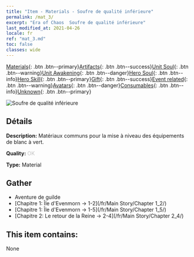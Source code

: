 ```yaml
---
title: "Item - Materials - Soufre de qualité inférieure"
permalink: /mat_3/
excerpt: "Era of Chaos  Soufre de qualité inférieure"
last_modified_at: 2021-04-26
locale: fr
ref: "mat_3.md"
toc: false
classes: wide
---
```

 [Materials](/ItemsFR/){: .btn .btn--primary}[Artifacts](/ItemsFR/Artifacts/){: .btn .btn--success}[Unit Soul](/ItemsFR/UnitSoul/){: .btn .btn--warning}[Unit Awakening](/ItemsFR/UnitAwakening/){: .btn .btn--danger}[Hero Soul](/ItemsFR/HeroSoul/){: .btn .btn--info}[Hero Skill](/ItemsFR/HeroSkill/){: .btn .btn--primary}[Gift](/ItemsFR/Gift/){: .btn .btn--success}[Event related](/ItemsFR/Events/){: .btn .btn--warning}[Avatars](/ItemsFR/Avatars/){: .btn .btn--danger}[Consumables](/ItemsFR/Consumables/){: .btn .btn--info}[Unknown](/ItemsFR/Unknown/){: .btn .btn--primary}

 ![Soufre de qualité inférieure](/images/t/i_cailiao_liuhuang1.png)

## Détails
 **Description:** Matériaux communs pour la mise à niveau des équipements de blanc à vert.

 **Quality:** <span style="color: #C0C0C0">OK</span>

 **Type:** Material

## Gather

*    Aventure de guilde 
*    [Chapitre 1: Île d'Evenmorn -> 1-2](/fr/Main Story/Chapter 1_2/) 
*    [Chapitre 1: Île d'Evenmorn -> 1-5](/fr/Main Story/Chapter 1_5/) 
*    [Chapitre 2: Le retour de la Reine -> 2-4](/fr/Main Story/Chapter 2_4/) 

## This item contains:

  None

